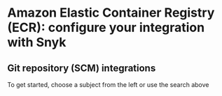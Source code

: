 # Amazon Elastic Container Registry \(ECR\): configure your integration with Snyk

## Git repository \(SCM\) integrations

To get started, choose a subject from the left or use the search above

